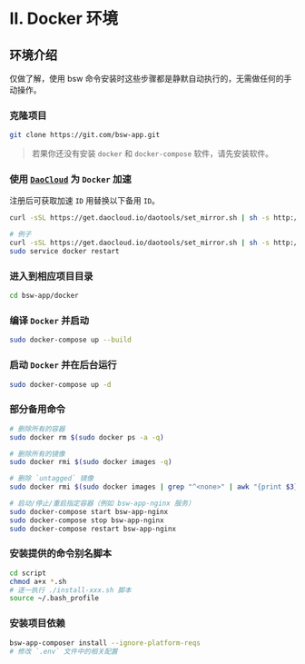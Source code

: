 
# Ⅱ. Docker 环境

## 环境介绍

仅做了解，使用 bsw 命令安装时这些步骤都是静默自动执行的，无需做任何的手动操作。

### 克隆项目

```bash
git clone https://git.com/bsw-app.git
```

> 若果你还没有安装 `docker` 和 `docker-compose` 软件，请先安装软件。

### 使用 [`DaoCloud`](https://www.daocloud.io/mirror) 为 `Docker` 加速

注册后可获取加速 `ID` 用替换以下备用 `ID`。

```bash
curl -sSL https://get.daocloud.io/daotools/set_mirror.sh | sh -s http://{ID}.m.daocloud.io

# 例子
curl -sSL https://get.daocloud.io/daotools/set_mirror.sh | sh -s http://8dd58468.m.daocloud.io
sudo service docker restart
```

### 进入到相应项目目录

```bash
cd bsw-app/docker
```

### 编译 `Docker` 并启动

```bash
sudo docker-compose up --build
```

### 启动 `Docker` 并在后台运行

```bash
sudo docker-compose up -d
```

### 部分备用命令

```bash
# 删除所有的容器
sudo docker rm $(sudo docker ps -a -q)

# 删除所有的镜像
sudo docker rmi $(sudo docker images -q)

# 删除 `untagged` 镜像
sudo docker rmi $(sudo docker images | grep "^<none>" | awk "{print $3}")

# 启动/停止/重启指定容器（例如 bsw-app-nginx 服务）
sudo docker-compose start bsw-app-nginx
sudo docker-compose stop bsw-app-nginx
sudo docker-compose restart bsw-app-nginx
```

### 安装提供的命令别名脚本

```bash
cd script
chmod a+x *.sh
# 逐一执行 ./install-xxx.sh 脚本
source ~/.bash_profile
```

### 安装项目依赖

```bash
bsw-app-composer install --ignore-platform-reqs
# 修改 `.env` 文件中的相关配置
```